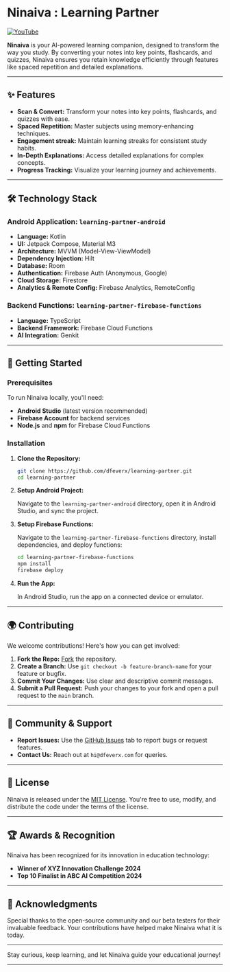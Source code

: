 

# Ninaiva : Learning Partner

[![YouTube](http://i.ytimg.com/vi/F2M-f6P6cIo/hqdefault.jpg)](https://www.youtube.com/watch?v=F2M-f6P6cIo)



**Ninaiva** is your AI-powered learning companion, designed to transform the way you study. By converting your notes into key points, flashcards, and quizzes, Ninaiva ensures you retain knowledge efficiently through features like spaced repetition and detailed explanations.

---

## ✨ Features

- **Scan & Convert:** Transform your notes into key points, flashcards, and quizzes with ease.
- **Spaced Repetition:** Master subjects using memory-enhancing techniques.
- **Engagement streak:** Maintain learning streaks for consistent study habits.
- **In-Depth Explanations:** Access detailed explanations for complex concepts.
- **Progress Tracking:** Visualize your learning journey and achievements.

---

## 🛠️ Technology Stack

### **Android Application: `learning-partner-android`**
- **Language:** Kotlin
- **UI:** Jetpack Compose, Material M3
- **Architecture:** MVVM (Model-View-ViewModel)
- **Dependency Injection:** Hilt
- **Database:** Room
- **Authentication:** Firebase Auth (Anonymous, Google)
- **Cloud Storage:** Firestore
- **Analytics & Remote Config:** Firebase Analytics, RemoteConfig

### **Backend Functions: `learning-partner-firebase-functions`**
- **Language:** TypeScript
- **Backend Framework:** Firebase Cloud Functions
- **AI Integration:** Genkit

---

## 🚀 Getting Started

### Prerequisites

To run Ninaiva locally, you'll need:

- **Android Studio** (latest version recommended)
- **Firebase Account** for backend services
- **Node.js** and **npm** for Firebase Cloud Functions

### Installation

1. **Clone the Repository:**

   ```bash
   git clone https://github.com/dfeverx/learning-partner.git
   cd learning-partner
   ```

2. **Setup Android Project:**

   Navigate to the `learning-partner-android` directory, open it in Android Studio, and sync the project.

3. **Setup Firebase Functions:**

   Navigate to the `learning-partner-firebase-functions` directory, install dependencies, and deploy functions:

   ```bash
   cd learning-partner-firebase-functions
   npm install
   firebase deploy
   ```

4. **Run the App:**

   In Android Studio, run the app on a connected device or emulator.


---

## 🌍 Contributing

We welcome contributions! Here's how you can get involved:

1. **Fork the Repo:** [Fork](https://github.com/dfeverx/learning-partner/fork) the repository.
2. **Create a Branch:** Use `git checkout -b feature-branch-name` for your feature or bugfix.
3. **Commit Your Changes:** Use clear and descriptive commit messages.
4. **Submit a Pull Request:** Push your changes to your fork and open a pull request to the `main` branch.

---

## 💬 Community & Support


- **Report Issues:** Use the [GitHub Issues](https://github.com/dfeverx/learning-partner/issues) tab to report bugs or request features.
- **Contact Us:** Reach out at `hi@dfeverx.com` for queries.

---

## 📄 License

Ninaiva is released under the [MIT License](LICENSE). You're free to use, modify, and distribute the code under the terms of the license.

---

## 🏆 Awards & Recognition

Ninaiva has been recognized for its innovation in education technology:

- **Winner of XYZ Innovation Challenge 2024**
- **Top 10 Finalist in ABC AI Competition 2024**

---

## 🌟 Acknowledgments

Special thanks to the open-source community and our beta testers for their invaluable feedback. Your contributions have helped make Ninaiva what it is today.

---

Stay curious, keep learning, and let Ninaiva guide your educational journey!

---

